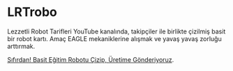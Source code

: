 # LRTrobo 
Lezzetli Robot Tarifleri YouTube kanalında, takipçiler ile birlikte çizilmiş basit bir robot kartı. Amaç EAGLE mekaniklerine alışmak ve yavaş yavaş zorluğu arttırmak.

[Sıfırdan! Basit Eğitim Robotu Çizip, Üretime Gönderiyoruz](https://lezzetlirobottarifleri.com/sifirdan-basit-egitim-robotu-cizip-uretime-gonderiyoruz/).


